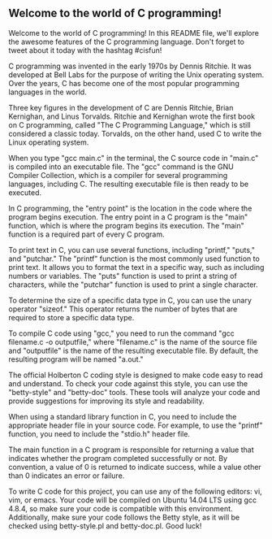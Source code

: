 ## Welcome to the world of C programming!

Welcome to the world of C programming! In this README file, we'll explore the awesome features of the C programming language. Don't forget to tweet about it today with the hashtag #cisfun!

C programming was invented in the early 1970s by Dennis Ritchie. It was developed at Bell Labs for the purpose of writing the Unix operating system. Over the years, C has become one of the most popular programming languages in the world.

Three key figures in the development of C are Dennis Ritchie, Brian Kernighan, and Linus Torvalds. Ritchie and Kernighan wrote the first book on C programming, called "The C Programming Language," which is still considered a classic today. Torvalds, on the other hand, used C to write the Linux operating system.

When you type "gcc main.c" in the terminal, the C source code in "main.c" is compiled into an executable file. The "gcc" command is the GNU Compiler Collection, which is a compiler for several programming languages, including C. The resulting executable file is then ready to be executed.

In C programming, the "entry point" is the location in the code where the program begins execution. The entry point in a C program is the "main" function, which is where the program begins its execution. The "main" function is a required part of every C program.

To print text in C, you can use several functions, including "printf," "puts," and "putchar." The "printf" function is the most commonly used function to print text. It allows you to format the text in a specific way, such as including numbers or variables. The "puts" function is used to print a string of characters, while the "putchar" function is used to print a single character.

To determine the size of a specific data type in C, you can use the unary operator "sizeof." This operator returns the number of bytes that are required to store a specific data type.

To compile C code using "gcc," you need to run the command "gcc filename.c -o outputfile," where "filename.c" is the name of the source file and "outputfile" is the name of the resulting executable file. By default, the resulting program will be named "a.out."

The official Holberton C coding style is designed to make code easy to read and understand. To check your code against this style, you can use the "betty-style" and "betty-doc" tools. These tools will analyze your code and provide suggestions for improving its style and readability.

When using a standard library function in C, you need to include the appropriate header file in your source code. For example, to use the "printf" function, you need to include the "stdio.h" header file.

The main function in a C program is responsible for returning a value that indicates whether the program completed successfully or not. By convention, a value of 0 is returned to indicate success, while a value other than 0 indicates an error or failure.

To write C code for this project, you can use any of the following editors: vi, vim, or emacs. Your code will be compiled on Ubuntu 14.04 LTS using gcc 4.8.4, so make sure your code is compatible with this environment. Additionally, make sure your code follows the Betty style, as it will be checked using betty-style.pl and betty-doc.pl. Good luck!




